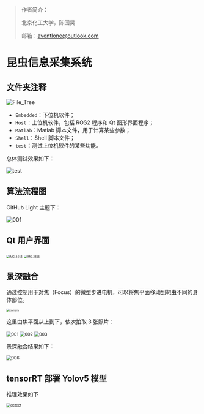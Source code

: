 > 作者简介：
>
> 北京化工大学，陈国昊
>
> 邮箱：aventlone@outlook.com

# 昆虫信息采集系统

## 文件夹注释

<img src="README.assets/File_Tree.svg" alt="File_Tree"  />

- `Embedded`：下位机软件；
- `Host`：上位机软件，包括 ROS2 程序和 Qt 图形界面程序；
- `Matlab`：Matlab 脚本文件，用于计算某些参数；
- `Shell`：Shell 脚本文件；
- `test`：测试上位机软件的某些功能。

总体测试效果如下：

![test](README.assets/test.gif)



## 算法流程图

GitHub Light 主题下：

<img src="README.assets/001.svg" alt="001"  />



## Qt 用户界面

<img src="README.assets/IMG_3454.PNG" alt="IMG_3454" style="zoom:50%;" />

<img src="README.assets/IMG_3455.PNG" alt="IMG_3455" style="zoom: 50%;" />

## 景深融合

通过控制用于对焦（Focus）的微型步进电机，可以将焦平面移动到靶虫不同的身体部位。

<img src="README.assets/camera.jpeg" alt="camera" style="zoom:50%;" />

这里由焦平面从上到下，依次拍取 3 张照片：

<img src="README.assets/001.jpg" alt="001" style="zoom: 80%;" />

<img src="README.assets/002.jpg" alt="002" style="zoom:80%;" />

<img src="README.assets/003.jpg" alt="003" style="zoom:80%;" />

景深融合结果如下：

<img src="README.assets/006.jpg" alt="006" style="zoom:80%;" />



## tensorRT 部署 Yolov5 模型

推理效果如下

<img src="README.assets/detect.png" alt="detect" style="zoom:67%;" />





